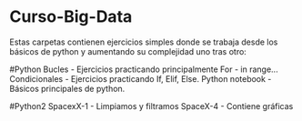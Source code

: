 # Curso-Big-Data
Estas carpetas contienen ejercicios simples donde se trabaja desde los básicos de python y aumentando su complejidad uno tras otro:

#Python
Bucles - Ejercicios practicando principalmente For - in range...
Condicionales - Ejercicios practicando If, Elif, Else.
Python notebook - Básicos principales de python.

#Python2
SpacexX-1 - Limpiamos y filtramos
SpaceX-4 - Contiene gráficas
